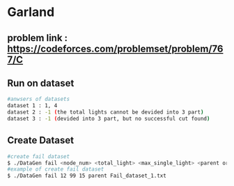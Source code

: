 # Garland

## problem link : https://codeforces.com/problemset/problem/767/C

## Run on dataset
```bash
#anwsers of datasets
dataset 1 : 1, 4
dataset 2 : -1 (the total lights cannot be devided into 3 part)
dataset 3 : -1 (devided into 3 part, but no successful cut found)

```

## Create Dataset
```bash
#create fail dataset
$ ./DataGen fail <node_num> <total_light> <max_single_light> <parent or leaf> <dataset_path>
#example of create fail dataset
$ ./DataGen fail 12 99 15 parent Fail_dataset_1.txt

```
